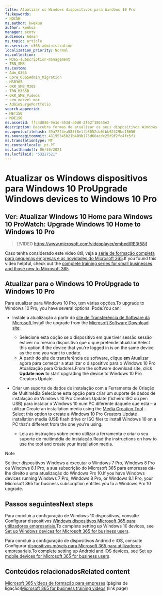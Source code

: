 ```yaml
---
title: Atualizar os Windows dispositivos para Windows 10 Pro
f1.keywords:
- NOCSH
ms.author: kwekua
author: kwekua
manager: scotv
audience: Admin
ms.topic: article
ms.service: o365-administration
localization_priority: Normal
ms.collection:
- M365-subscription-management
- TRN_SMB
ms.custom:
- Adm_O365
- Core_O365Admin_Migration
- MSB365
- OKR_SMB_M365
- TRN_M365B
- OKR_SMB_Videos
- seo-marvel-mar
- AdminSurgePortfolio
search.appverid:
- MET150
- MOE150
ms.assetid: ffc4d886-9e1d-453d-a0d0-2f62f18635e2
description: Descubra formas de atualizar os seus dispositivos Windows para Windows 10 Pro utilizar funcionalidades de segurança e de rede empresarial mais avançadas.
ms.openlocfilehash: 39a7224ea585f8e1fb5052cb6fbb62329bd15656
ms.sourcegitcommit: 48195345b21b409b175d68acdc25d9f2fc4fc5f1
ms.translationtype: MT
ms.contentlocale: pt-PT
ms.lasthandoff: 06/30/2021
ms.locfileid: "53227521"
---
```

# <a name="upgrade-windows-devices-to-windows-10-pro"></a><span data-ttu-id="7ac14-103">Atualizar os Windows dispositivos para Windows 10 Pro</span><span class="sxs-lookup"><span data-stu-id="7ac14-103">Upgrade Windows devices to Windows 10 Pro</span></span>

## <a name="watch-upgrade-windows-10-home-to-windows-10-pro"></a><span data-ttu-id="7ac14-104">Ver: Atualizar Windows 10 Home para Windows 10 Pro</span><span class="sxs-lookup"><span data-stu-id="7ac14-104">Watch: Upgrade Windows 10 Home to Windows 10 Pro</span></span>

> [!VIDEO https://www.microsoft.com/videoplayer/embed/RE3t58j]

<span data-ttu-id="7ac14-105">Caso tenha considerado este vídeo útil, veja a [série de formação completa para pequenas empresas e as novidades do Microsoft 365](../business-video/index.yml).</span><span class="sxs-lookup"><span data-stu-id="7ac14-105">If you found this video helpful, check out the [complete training series for small businesses and those new to Microsoft 365](../business-video/index.yml).</span></span>

## <a name="upgrade-to-windows-10-pro"></a><span data-ttu-id="7ac14-106">Atualizar para o Windows 10 Pro</span><span class="sxs-lookup"><span data-stu-id="7ac14-106">Upgrade to Windows 10 Pro</span></span>

<span data-ttu-id="7ac14-107">Para atualizar para Windows 10 Pro, tem várias opções.</span><span class="sxs-lookup"><span data-stu-id="7ac14-107">To upgrade to Windows 10 Pro, you have several options.</span></span> <span data-ttu-id="7ac14-108">Pode:</span><span class="sxs-lookup"><span data-stu-id="7ac14-108">You can:</span></span>

- <span data-ttu-id="7ac14-109">Instale a atualização a partir do [site de Transferência de Software da Microsoft.](https://go.microsoft.com/fwlink/?LinkID=836951)</span><span class="sxs-lookup"><span data-stu-id="7ac14-109">Install the upgrade from the [Microsoft Software Download site](https://go.microsoft.com/fwlink/?LinkID=836951).</span></span>
  - <span data-ttu-id="7ac14-110">Selecione esta opção se o dispositivo em que tiver sessão sessão estiver no mesmo dispositivo que o que pretende atualizar.</span><span class="sxs-lookup"><span data-stu-id="7ac14-110">Select this option if the device that you're logged in is on the same device as the one you want to update.</span></span>
  - <span data-ttu-id="7ac14-111">A partir do site de transferência de software, clique **em** Atualizar agora para começar a atualizar o dispositivo para o Windows 10 Pro Atualização para Criadores.</span><span class="sxs-lookup"><span data-stu-id="7ac14-111">From the software download site, click **Update now** to start upgrading the device to Windows 10 Pro Creators Update.</span></span>

- <span data-ttu-id="7ac14-112">Criar um suporte [](https://go.microsoft.com/fwlink/?LinkID=836960) de dados de instalação com a Ferramenta de Criação de Multimédia Selecione esta opção para criar um suporte de dados de instalação do Windows 10 Pro Creators Update (ficheiro ISO ou pen USB) para instalar o Windows 10 num PC diferente daquele que está &ndash; a utilizar.</span><span class="sxs-lookup"><span data-stu-id="7ac14-112">Create an installation media using the [Media Creation Tool](https://go.microsoft.com/fwlink/?LinkID=836960) &ndash; Select this option to create a Windows 10 Pro Creators Update installation media (USB flash drive or ISO file) to install Windows 10 on a PC that's different from the one you're using.</span></span>
  - <span data-ttu-id="7ac14-113">Leia as instruções sobre como utilizar a ferramenta e criar o seu suporte de multimédia de instalação.</span><span class="sxs-lookup"><span data-stu-id="7ac14-113">Read the instructions on how to use the tool and create your installation media.</span></span>

> [!NOTE]
> <span data-ttu-id="7ac14-114">Se tiver dispositivos Windows a executar o Windows 7 Pro, Windows 8 Pro ou Windows 8.1 Pro, a sua subscrição do Microsoft 365 para empresas dá-lhe direito a uma atualização do Windows Pro 10.</span><span class="sxs-lookup"><span data-stu-id="7ac14-114">If you have Windows devices running Windows 7 Pro, Windows 8 Pro, or Windows 8.1 Pro, your Microsoft 365 for business subscription entitles you to a Windows Pro 10 upgrade.</span></span>

## <a name="next-steps"></a><span data-ttu-id="7ac14-115">Passos seguintes</span><span class="sxs-lookup"><span data-stu-id="7ac14-115">Next steps</span></span>

<span data-ttu-id="7ac14-116">Para concluir a configuração de Windows 10 dispositivos, consulte Configurar dispositivos [Windows dispositivos Microsoft 365 para utilizadores empresariais.](set-up-windows-devices.md)</span><span class="sxs-lookup"><span data-stu-id="7ac14-116">To complete setting up Windows 10 devices, see [Set up Windows devices for Microsoft 365 for business users](set-up-windows-devices.md).</span></span>

<span data-ttu-id="7ac14-117">Para concluir a configuração de dispositivos Android e iOS, consulte Configurar [dispositivos móveis para Microsoft 365 para utilizadores empresariais.](set-up-mobile-devices.md)</span><span class="sxs-lookup"><span data-stu-id="7ac14-117">To complete setting up Android and iOS devices, see [Set up mobile devices for Microsoft 365 for business users](set-up-mobile-devices.md).</span></span>

## <a name="related-content"></a><span data-ttu-id="7ac14-118">Conteúdos relacionados</span><span class="sxs-lookup"><span data-stu-id="7ac14-118">Related content</span></span>

<span data-ttu-id="7ac14-119">[Microsoft 365 vídeos de formação para empresas](../business-video/index.yml) (página de ligação)</span><span class="sxs-lookup"><span data-stu-id="7ac14-119">[Microsoft 365 for business training videos](../business-video/index.yml) (link page)</span></span>
